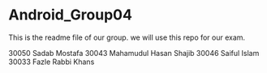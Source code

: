 # Android_Group04
This is the readme file of our group. we will use this repo for our exam.

30050   Sadab Mostafa
30043	Mahamudul Hasan Shajib
30046	Saiful Islam
30033	Fazle Rabbi Khans
